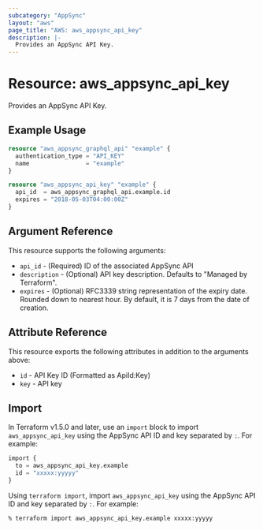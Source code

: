 ```yaml
---
subcategory: "AppSync"
layout: "aws"
page_title: "AWS: aws_appsync_api_key"
description: |-
  Provides an AppSync API Key.
---
```


# Resource: aws_appsync_api_key

Provides an AppSync API Key.

## Example Usage

```terraform
resource "aws_appsync_graphql_api" "example" {
  authentication_type = "API_KEY"
  name                = "example"
}

resource "aws_appsync_api_key" "example" {
  api_id  = aws_appsync_graphql_api.example.id
  expires = "2018-05-03T04:00:00Z"
}
```

## Argument Reference

This resource supports the following arguments:

* `api_id` - (Required) ID of the associated AppSync API
* `description` - (Optional) API key description. Defaults to "Managed by Terraform".
* `expires` - (Optional) RFC3339 string representation of the expiry date. Rounded down to nearest hour. By default, it is 7 days from the date of creation.

## Attribute Reference

This resource exports the following attributes in addition to the arguments above:

* `id` - API Key ID (Formatted as ApiId:Key)
* `key` - API key

## Import

In Terraform v1.5.0 and later, use an `import` block to import `aws_appsync_api_key` using the AppSync API ID and key separated by `:`. For example:

```terraform
import {
  to = aws_appsync_api_key.example
  id = "xxxxx:yyyyy"
}
```

Using `terraform import`, import `aws_appsync_api_key` using the AppSync API ID and key separated by `:`. For example:

```console
% terraform import aws_appsync_api_key.example xxxxx:yyyyy
```
